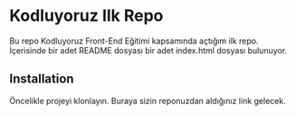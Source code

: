# Kodluyoruz Ilk Repo
Bu repo Kodluyoruz Front-End Eğitimi kapsamında açtığım ilk repo. İçerisinde bir adet README dosyası bir adet index.html dosyası bulunuyor.
## Installation
Öncelikle projeyi klonlayın. Buraya sizin reponuzdan aldığınız link gelecek.
